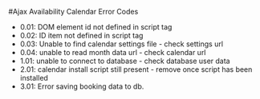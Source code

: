 #Ajax Availability Calendar Error Codes

<ul>
<li>0.01: DOM element id not defined in script tag</li>
<li>0.02: ID item not defined in script tag</li>
<li>0.03: Unable to find calendar settings file - check settings url</li>
<li>0.04: unable to read month data url - check calendar url</li>

<li>1.01: unable to connect to database - check database user data

<li>2.01: calendar install script still present - remove once script has been installed

<li>3.01: Error saving booking data to db.
